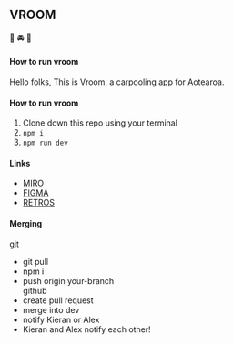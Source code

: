 ## VROOM

:car: :oncoming_automobile:	:car:

#### How to run vroom
Hello folks,
This is Vroom, a carpooling app for Aotearoa.

#### How to run vroom
1. Clone down this repo using your terminal
2. `npm i`
3. `npm run dev`


#### Links
* [MIRO](https://miro.com/app/board/o9J_lvCM4JE=/)
* [FIGMA](https://www.figma.com/file/c6NInsDFhhDpXeNA82XTu7/Vroom-Rideshare-App?node-id=0%3A1)
* [RETROS](https://docs.google.com/spreadsheets/d/12_otxX0IP30wQWOoutW55MCHtkVuvfZdXKFcgPoM3H4/edit#gid=0)


#### Merging
git
* git pull
* npm i
* push origin your-branch </br>
github 
* create pull request
* merge into dev
* notify Kieran or Alex
* Kieran and Alex notify each other!
